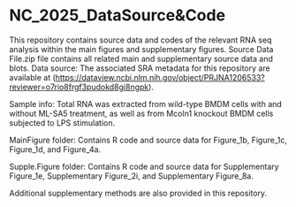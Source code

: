 # NC_2025_DataSource&Code
This repository contains source data and codes of the relevant RNA seq analysis within the main figures and supplementary figures.
Source Data File.zip file contains all related main and supplementary source data and blots. 
Data source: The associated SRA metadata for this repository are available at (https://dataview.ncbi.nlm.nih.gov/object/PRJNA1206533?reviewer=o7rio8frgf3pudokd8gi8ngpk).

Sample info: Total RNA was extracted from wild-type BMDM cells with and without ML-SA5 treatment, as well as from Mcoln1 knockout BMDM cells subjected to LPS stimulation.

MainFigure folder: Contains R code and source data for Figure_1b, Figure_1c, Figure_1d, and Figure_4a.

Supple.Figure folder: Contains R code and source data for Supplementary Figure_1e, Supplementary Figure_2i, and Supplementary Figure_8a.

Additional supplementary methods are also provided in this repository.  
